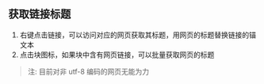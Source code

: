 ## 获取链接标题

1. 右键点击链接，可以访问对应的网页获取其标题，用网页的标题替换链接的锚文本
2. 点击块图标，如果块中含有网页链接，可以批量获取网页的标题


> 注: 目前对非 utf-8 编码的网页无能为力
